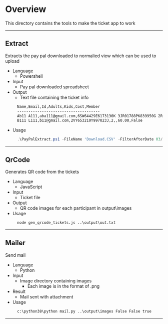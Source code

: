 # Overview
This directory contains the tools to make the ticket app to work

_____

## Extract
Extracts the pay pal downloaded to normalied view which can be used to upload

* Language
  * Powershell
* Input
  * Pay pal downloaded spreadsheet
* Output
  * Text file containing the ticket info
  ```txt
    Name,Email,Id,Adults,Kids,Cost,Member
    -------------------------------------
    Ab11 A111,aba111@gmail.com,6SW64429E6173130K 3JR01788PK839950G 2R543605L2110010F 6XH68052019113833,2,,60.00,True
    B111 L111,b11@gmail.com,2VY653210Y997023J,2,,60.00,False
  ```
* Usage
  ```powershell
    .\PayPalExtract.ps1 -FileName 'Download.CSV' -FilterAfterDate 03/12/2023 | out-file ..\output\out.txt -Encoding ascii
  ```

_____

## QrCode
Generates QR code from the tickets 

* Language
  * JavaScript
* Input
  * Ticket file
* Output
  * QR code images for each participant in output\images
* Usage
  ```cmd
    node gen_qrcode_tickets.js ..\output\out.txt
  ```

_____

## Mailer
Send mail

* Language
  * Python
* Input
  * Image directory containing images
    * Each image is in the format of <email>.png
* Result
  * Mail sent with attachment
* Usage
  ```cmd
    c:\python38\python mail.py ..\output\images False False true
  ```  
_____


